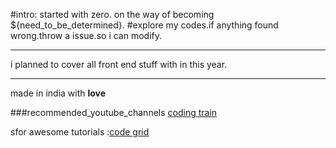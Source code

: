 #intro:
started with zero.
on the way of becoming ${need_to_be_determined}.
#explore my codes.if anything found wrong.throw a issue.so i can modify.

<hr/>
i planned to cover all front end stuff with in this year.
<hr/>
made in india with <strong>love</strong>

###recommended_youtube_channels
<a href="https://www.youtube.com/channel/UCvjgXvBlbQiydffZU7m1_aw">coding train</a>
<p>sfor awesome tutorials :<a href="https://www.youtube.com/channel/UC7pVho4O31FyfQsZdXWejEw">code grid</a></p>
